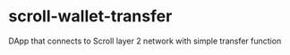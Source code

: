 # scroll-wallet-transfer
DApp that connects to Scroll layer 2 network with simple transfer function
